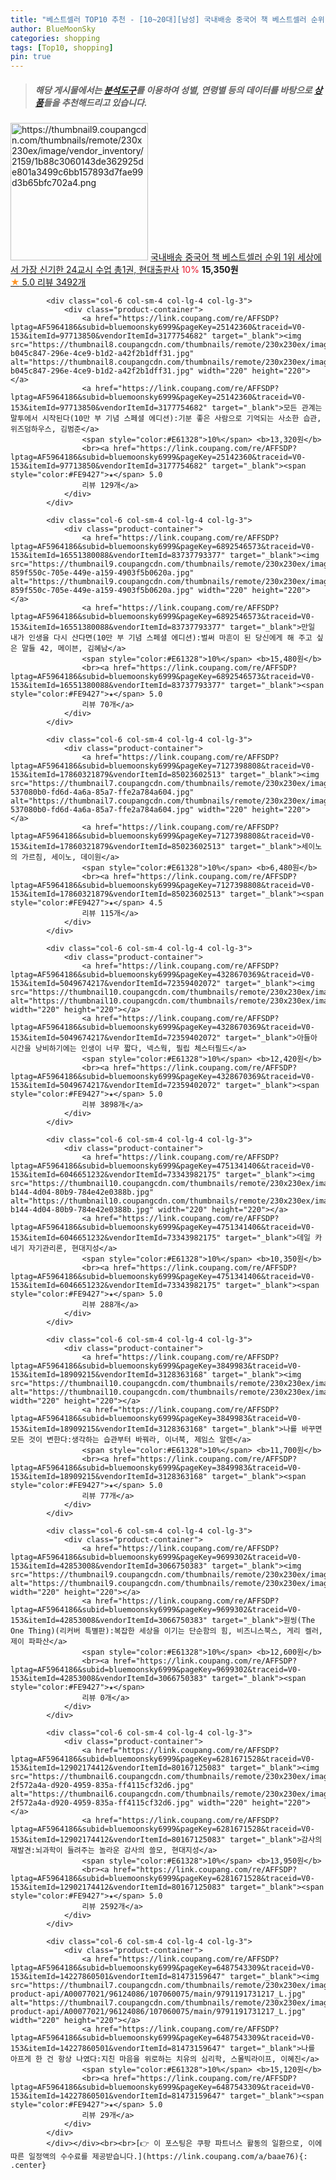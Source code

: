 ```yaml
---
title: "베스트셀러 TOP10 추천 - [10~20대][남성] 국내배송 중국어 책 베스트셀러 순위 1위 세상에서 가장 신기한 24교시 수업 총1권, 현대출판사"
author: BlueMoonSky
categories: shopping
tags: [Top10, shopping]
pin: true
---
```


> ##### 해당 게시물에서는 [**분석도구**](https://itemscout.io/)를 이용하여 **성별**, **연령별** 등의 데이터를 바탕으로 [**상품**](https://link.coupang.com/a/baae76)들을 추천해드리고 있습니다.
<div class="container"><div class="row">
            <div class="col-6 col-sm-4 col-lg-4 col-lg-3">
                <div class="product-container">
                    <a href="https://link.coupang.com/re/AFFSDP?lptag=AF5964186&subid=bluemoonsky6999&pageKey=7147736853&traceid=V0-153&itemId=17963300892&vendorItemId=85120655841" target="_blank"><img src="https://thumbnail9.coupangcdn.com/thumbnails/remote/230x230ex/image/vendor_inventory/2159/1b88c3060143de362925de801a3499c6bb157893d7fae99d3b65bfc702a4.png" alt="https://thumbnail9.coupangcdn.com/thumbnails/remote/230x230ex/image/vendor_inventory/2159/1b88c3060143de362925de801a3499c6bb157893d7fae99d3b65bfc702a4.png" width="220" height="220"></a>
                    <a href="https://link.coupang.com/re/AFFSDP?lptag=AF5964186&subid=bluemoonsky6999&pageKey=7147736853&traceid=V0-153&itemId=17963300892&vendorItemId=85120655841" target="_blank">국내배송 중국어 책 베스트셀러 순위 1위 세상에서 가장 신기한 24교시 수업 총1권, 현대출판사</a>
                    <span style="color:#E61328">10%</span> <b>15,350원</b>
                    <br><a href="https://link.coupang.com/re/AFFSDP?lptag=AF5964186&subid=bluemoonsky6999&pageKey=7147736853&traceid=V0-153&itemId=17963300892&vendorItemId=85120655841" target="_blank"><span style="color:#FE9427">★</span> 5.0
                    리뷰 3492개</a>
                </div>
            </div>
            
            <div class="col-6 col-sm-4 col-lg-4 col-lg-3">
                <div class="product-container">
                    <a href="https://link.coupang.com/re/AFFSDP?lptag=AF5964186&subid=bluemoonsky6999&pageKey=25142360&traceid=V0-153&itemId=97713850&vendorItemId=3177754682" target="_blank"><img src="https://thumbnail8.coupangcdn.com/thumbnails/remote/230x230ex/image/retail/images/250756095397853-b045c847-296e-4ce9-b1d2-a42f2b1dff31.jpg" alt="https://thumbnail8.coupangcdn.com/thumbnails/remote/230x230ex/image/retail/images/250756095397853-b045c847-296e-4ce9-b1d2-a42f2b1dff31.jpg" width="220" height="220"></a>
                    <a href="https://link.coupang.com/re/AFFSDP?lptag=AF5964186&subid=bluemoonsky6999&pageKey=25142360&traceid=V0-153&itemId=97713850&vendorItemId=3177754682" target="_blank">모든 관계는 말투에서 시작된다(10만 부 기념 스페셜 에디션):기분 좋은 사람으로 기억되는 사소한 습관, 위즈덤하우스, 김범준</a>
                    <span style="color:#E61328">10%</span> <b>13,320원</b>
                    <br><a href="https://link.coupang.com/re/AFFSDP?lptag=AF5964186&subid=bluemoonsky6999&pageKey=25142360&traceid=V0-153&itemId=97713850&vendorItemId=3177754682" target="_blank"><span style="color:#FE9427">★</span> 5.0
                    리뷰 129개</a>
                </div>
            </div>
            
            <div class="col-6 col-sm-4 col-lg-4 col-lg-3">
                <div class="product-container">
                    <a href="https://link.coupang.com/re/AFFSDP?lptag=AF5964186&subid=bluemoonsky6999&pageKey=6892546573&traceid=V0-153&itemId=16551380088&vendorItemId=83737793377" target="_blank"><img src="https://thumbnail9.coupangcdn.com/thumbnails/remote/230x230ex/image/retail/images/2978195323332451-859f550c-705e-449e-a159-4903f5b0620a.jpg" alt="https://thumbnail9.coupangcdn.com/thumbnails/remote/230x230ex/image/retail/images/2978195323332451-859f550c-705e-449e-a159-4903f5b0620a.jpg" width="220" height="220"></a>
                    <a href="https://link.coupang.com/re/AFFSDP?lptag=AF5964186&subid=bluemoonsky6999&pageKey=6892546573&traceid=V0-153&itemId=16551380088&vendorItemId=83737793377" target="_blank">만일 내가 인생을 다시 산다면(10만 부 기념 스페셜 에디션):벌써 마흔이 된 당신에게 해 주고 싶은 말들 42, 메이븐, 김혜남</a>
                    <span style="color:#E61328">10%</span> <b>15,480원</b>
                    <br><a href="https://link.coupang.com/re/AFFSDP?lptag=AF5964186&subid=bluemoonsky6999&pageKey=6892546573&traceid=V0-153&itemId=16551380088&vendorItemId=83737793377" target="_blank"><span style="color:#FE9427">★</span> 5.0
                    리뷰 70개</a>
                </div>
            </div>
            
            <div class="col-6 col-sm-4 col-lg-4 col-lg-3">
                <div class="product-container">
                    <a href="https://link.coupang.com/re/AFFSDP?lptag=AF5964186&subid=bluemoonsky6999&pageKey=7127398808&traceid=V0-153&itemId=17860321879&vendorItemId=85023602513" target="_blank"><img src="https://thumbnail7.coupangcdn.com/thumbnails/remote/230x230ex/image/retail/images/876194133056979-537080b0-fd6d-4a6a-85a7-ffe2a784a604.jpg" alt="https://thumbnail7.coupangcdn.com/thumbnails/remote/230x230ex/image/retail/images/876194133056979-537080b0-fd6d-4a6a-85a7-ffe2a784a604.jpg" width="220" height="220"></a>
                    <a href="https://link.coupang.com/re/AFFSDP?lptag=AF5964186&subid=bluemoonsky6999&pageKey=7127398808&traceid=V0-153&itemId=17860321879&vendorItemId=85023602513" target="_blank">세이노의 가르침, 세이노, 데이원</a>
                    <span style="color:#E61328">10%</span> <b>6,480원</b>
                    <br><a href="https://link.coupang.com/re/AFFSDP?lptag=AF5964186&subid=bluemoonsky6999&pageKey=7127398808&traceid=V0-153&itemId=17860321879&vendorItemId=85023602513" target="_blank"><span style="color:#FE9427">★</span> 4.5
                    리뷰 115개</a>
                </div>
            </div>
            
            <div class="col-6 col-sm-4 col-lg-4 col-lg-3">
                <div class="product-container">
                    <a href="https://link.coupang.com/re/AFFSDP?lptag=AF5964186&subid=bluemoonsky6999&pageKey=4328670369&traceid=V0-153&itemId=5049674217&vendorItemId=72359402072" target="_blank"><img src="https://thumbnail10.coupangcdn.com/thumbnails/remote/230x230ex/image/vendor_inventory/9247/15fdba02b53f844a7e2e4155ac994de18d06512c9feb6121d5783895bc6e.jpg" alt="https://thumbnail10.coupangcdn.com/thumbnails/remote/230x230ex/image/vendor_inventory/9247/15fdba02b53f844a7e2e4155ac994de18d06512c9feb6121d5783895bc6e.jpg" width="220" height="220"></a>
                    <a href="https://link.coupang.com/re/AFFSDP?lptag=AF5964186&subid=bluemoonsky6999&pageKey=4328670369&traceid=V0-153&itemId=5049674217&vendorItemId=72359402072" target="_blank">아들아 시간을 낭비하기에는 인생이 너무 짧다, 넥스웍, 필립 체스터필드</a>
                    <span style="color:#E61328">10%</span> <b>12,420원</b>
                    <br><a href="https://link.coupang.com/re/AFFSDP?lptag=AF5964186&subid=bluemoonsky6999&pageKey=4328670369&traceid=V0-153&itemId=5049674217&vendorItemId=72359402072" target="_blank"><span style="color:#FE9427">★</span> 5.0
                    리뷰 3898개</a>
                </div>
            </div>
            
            <div class="col-6 col-sm-4 col-lg-4 col-lg-3">
                <div class="product-container">
                    <a href="https://link.coupang.com/re/AFFSDP?lptag=AF5964186&subid=bluemoonsky6999&pageKey=4751341406&traceid=V0-153&itemId=6046651232&vendorItemId=73343982175" target="_blank"><img src="https://thumbnail10.coupangcdn.com/thumbnails/remote/230x230ex/image/retail/images/2021/01/07/14/3/ed27846d-b144-4d04-80b9-784e42e0388b.jpg" alt="https://thumbnail10.coupangcdn.com/thumbnails/remote/230x230ex/image/retail/images/2021/01/07/14/3/ed27846d-b144-4d04-80b9-784e42e0388b.jpg" width="220" height="220"></a>
                    <a href="https://link.coupang.com/re/AFFSDP?lptag=AF5964186&subid=bluemoonsky6999&pageKey=4751341406&traceid=V0-153&itemId=6046651232&vendorItemId=73343982175" target="_blank">데일 카네기 자기관리론, 현대지성</a>
                    <span style="color:#E61328">10%</span> <b>10,350원</b>
                    <br><a href="https://link.coupang.com/re/AFFSDP?lptag=AF5964186&subid=bluemoonsky6999&pageKey=4751341406&traceid=V0-153&itemId=6046651232&vendorItemId=73343982175" target="_blank"><span style="color:#FE9427">★</span> 5.0
                    리뷰 288개</a>
                </div>
            </div>
            
            <div class="col-6 col-sm-4 col-lg-4 col-lg-3">
                <div class="product-container">
                    <a href="https://link.coupang.com/re/AFFSDP?lptag=AF5964186&subid=bluemoonsky6999&pageKey=3849983&traceid=V0-153&itemId=18909215&vendorItemId=3128363168" target="_blank"><img src="https://thumbnail10.coupangcdn.com/thumbnails/remote/230x230ex/image/vendor_inventory/7295/34e42461ff266b5c4d355e4047821b64f7f67fdd22d83c32cfb205894482.jpg" alt="https://thumbnail10.coupangcdn.com/thumbnails/remote/230x230ex/image/vendor_inventory/7295/34e42461ff266b5c4d355e4047821b64f7f67fdd22d83c32cfb205894482.jpg" width="220" height="220"></a>
                    <a href="https://link.coupang.com/re/AFFSDP?lptag=AF5964186&subid=bluemoonsky6999&pageKey=3849983&traceid=V0-153&itemId=18909215&vendorItemId=3128363168" target="_blank">나를 바꾸면 모든 것이 변한다:생각하는 습관부터 바꿔라, 이너북, 제임스 알렌</a>
                    <span style="color:#E61328">10%</span> <b>11,700원</b>
                    <br><a href="https://link.coupang.com/re/AFFSDP?lptag=AF5964186&subid=bluemoonsky6999&pageKey=3849983&traceid=V0-153&itemId=18909215&vendorItemId=3128363168" target="_blank"><span style="color:#FE9427">★</span> 5.0
                    리뷰 77개</a>
                </div>
            </div>
            
            <div class="col-6 col-sm-4 col-lg-4 col-lg-3">
                <div class="product-container">
                    <a href="https://link.coupang.com/re/AFFSDP?lptag=AF5964186&subid=bluemoonsky6999&pageKey=9699302&traceid=V0-153&itemId=42853008&vendorItemId=3066750383" target="_blank"><img src="https://thumbnail9.coupangcdn.com/thumbnails/remote/230x230ex/image/vendor_inventory/325a/43106ef03746bd0a520315f17a92d31bb9d0231ced75082e335a07471710.jpg" alt="https://thumbnail9.coupangcdn.com/thumbnails/remote/230x230ex/image/vendor_inventory/325a/43106ef03746bd0a520315f17a92d31bb9d0231ced75082e335a07471710.jpg" width="220" height="220"></a>
                    <a href="https://link.coupang.com/re/AFFSDP?lptag=AF5964186&subid=bluemoonsky6999&pageKey=9699302&traceid=V0-153&itemId=42853008&vendorItemId=3066750383" target="_blank">원씽(The One Thing)(리커버 특별판):복잡한 세상을 이기는 단순함의 힘, 비즈니스북스, 게리 켈러, 제이 파파산</a>
                    <span style="color:#E61328">10%</span> <b>12,600원</b>
                    <br><a href="https://link.coupang.com/re/AFFSDP?lptag=AF5964186&subid=bluemoonsky6999&pageKey=9699302&traceid=V0-153&itemId=42853008&vendorItemId=3066750383" target="_blank"><span style="color:#FE9427">★</span> 
                    리뷰 0개</a>
                </div>
            </div>
            
            <div class="col-6 col-sm-4 col-lg-4 col-lg-3">
                <div class="product-container">
                    <a href="https://link.coupang.com/re/AFFSDP?lptag=AF5964186&subid=bluemoonsky6999&pageKey=6281671528&traceid=V0-153&itemId=12902174412&vendorItemId=80167125083" target="_blank"><img src="https://thumbnail6.coupangcdn.com/thumbnails/remote/230x230ex/image/retail/images/1083008493091088-2f572a4a-d920-4959-835a-ff4115cf32d6.jpg" alt="https://thumbnail6.coupangcdn.com/thumbnails/remote/230x230ex/image/retail/images/1083008493091088-2f572a4a-d920-4959-835a-ff4115cf32d6.jpg" width="220" height="220"></a>
                    <a href="https://link.coupang.com/re/AFFSDP?lptag=AF5964186&subid=bluemoonsky6999&pageKey=6281671528&traceid=V0-153&itemId=12902174412&vendorItemId=80167125083" target="_blank">감사의 재발견:뇌과학이 들려주는 놀라운 감사의 쓸모, 현대지성</a>
                    <span style="color:#E61328">10%</span> <b>13,950원</b>
                    <br><a href="https://link.coupang.com/re/AFFSDP?lptag=AF5964186&subid=bluemoonsky6999&pageKey=6281671528&traceid=V0-153&itemId=12902174412&vendorItemId=80167125083" target="_blank"><span style="color:#FE9427">★</span> 5.0
                    리뷰 2592개</a>
                </div>
            </div>
            
            <div class="col-6 col-sm-4 col-lg-4 col-lg-3">
                <div class="product-container">
                    <a href="https://link.coupang.com/re/AFFSDP?lptag=AF5964186&subid=bluemoonsky6999&pageKey=6487543309&traceid=V0-153&itemId=14227860501&vendorItemId=81473159647" target="_blank"><img src="https://thumbnail7.coupangcdn.com/thumbnails/remote/230x230ex/image/retail-product-api/A00077021/96124086/107060075/main/9791191731217_L.jpg" alt="https://thumbnail7.coupangcdn.com/thumbnails/remote/230x230ex/image/retail-product-api/A00077021/96124086/107060075/main/9791191731217_L.jpg" width="220" height="220"></a>
                    <a href="https://link.coupang.com/re/AFFSDP?lptag=AF5964186&subid=bluemoonsky6999&pageKey=6487543309&traceid=V0-153&itemId=14227860501&vendorItemId=81473159647" target="_blank">나를 아프게 한 건 항상 나였다:지친 마음을 위로하는 치유의 심리학, 스몰빅라이프, 이혜진</a>
                    <span style="color:#E61328">10%</span> <b>15,120원</b>
                    <br><a href="https://link.coupang.com/re/AFFSDP?lptag=AF5964186&subid=bluemoonsky6999&pageKey=6487543309&traceid=V0-153&itemId=14227860501&vendorItemId=81473159647" target="_blank"><span style="color:#FE9427">★</span> 5.0
                    리뷰 29개</a>
                </div>
            </div>
            </div></div><br><br>[👉 이 포스팅은 쿠팡 파트너스 활동의 일환으로, 이에 따른 일정액의 수수료를 제공받습니다.](https://link.coupang.com/a/baae76){: .center}